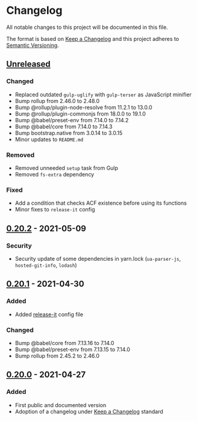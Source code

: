 # Changelog
All notable changes to this project will be documented in this file.

The format is based on [Keep a Changelog][Keep a Changelog] and this project adheres to [Semantic Versioning][Semantic Versioning].

## [Unreleased]

### Changed 
- Replaced outdated `gulp-uglify` with `gulp-terser` as JavaScript minifier
- Bump rollup from 2.46.0 to 2.48.0
- Bump @rollup/plugin-node-resolve from 11.2.1 to 13.0.0
- Bump @rollup/plugin-commonjs from 18.0.0 to 19.1.0
- Bump @babel/preset-env from 7.14.0 to 7.14.2
- Bump @babel/core from 7.14.0 to 7.14.3
- Bump bootstrap.native from 3.0.14 to 3.0.15
- Minor updates to `README.md`

### Removed
- Removed unneeded `setup` task from Gulp
- Removed `fs-extra` dependency

### Fixed
- Add a condition that checks ACF existence before using its functions
- Minor fixes to `release-it` config

## [0.20.2] - 2021-05-09

### Security

- Security update of some dependencies in yarn.lock (`ua-parser-js`, `hosted-git-info`, `lodash`)

## [0.20.1] - 2021-04-30

### Added
- Added [release-it](https://github.com/release-it/release-it) config file

### Changed 
- Bump @babel/core from 7.13.16 to 7.14.0
- Bump @babel/preset-env from 7.13.15 to 7.14.0
- Bump rollup from 2.45.2 to 2.46.0

## [0.20.0] - 2021-04-27

### Added
- First public and documented version
- Adoption of a changelog under [Keep a Changelog][Keep a Changelog] standard


<!-- Links -->
[Keep a Changelog]: https://keepachangelog.com/
[Semantic Versioning]: https://semver.org/

<!-- Versions -->
[Unreleased]: https://github.com/stefanobartoletti/bricks/compare/master...devel

[0.20.2]: https://github.com/stefanobartoletti/bricks/compare/v0.20.1...v0.20.2
[0.20.1]: https://github.com/stefanobartoletti/bricks/compare/v0.20.0...v0.20.1
[0.20.0]: https://github.com/stefanobartoletti/bricks/releases/v0.20.0
